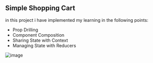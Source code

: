 Simple Shopping Cart
----------------------
in this project i have implemented my learning in the following points:
  - Prop Drilling
  - Component Composition
  - Sharing State with Context
  - Managing State with Reducers

  ![image](https://github.com/user-attachments/assets/76a567c2-15e8-4cde-832d-57f809ef6046)
